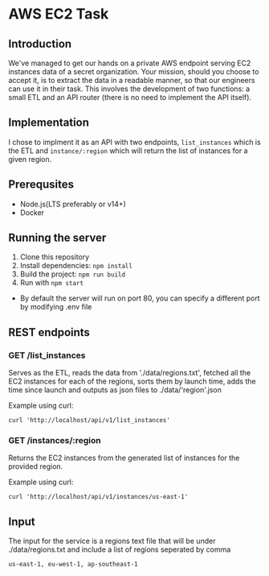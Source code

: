 # AWS EC2 Task

## Introduction

We've managed to get our hands on a private AWS endpoint serving EC2 instances data of a secret organization. Your mission, should you choose to accept it, is to extract the data in a readable manner, so that our engineers can use it in their task. This involves the development of two functions: a small ETL and an API router (there is no need to implement the API itself).

## Implementation

I chose to implment it as an API with two endpoints, `list_instances` which is the ETL and `instance/:region` which will return the list of instances for a given region.

## Prerequsites

- Node.js(LTS preferably or v14+)
- Docker

## Running the server

1. Clone this repository
2. Install dependencies: `npm install`
3. Build the project: `npm run build`
4. Run with `npm start`

- By default the server will run on port 80, you can specify a different port by modifying .env file
## REST endpoints

### GET /list_instances

Serves as the ETL, reads the data from './data/regions.txt', fetched all the EC2 instances for each of the regions, sorts them by launch time, adds the time since launch and outputs as json files to ./data/'region'.json

Example using curl:

```
curl 'http://localhost/api/v1/list_instances'
```

### GET /instances/:region

Returns the EC2 instances from the generated list of instances for the provided region.

Example using curl:

```
curl 'http://localhost/api/v1/instances/us-east-1'
```

## Input

The input for the service is a regions text file that will be under ./data/regions.txt and include a list of regions seperated by comma

```
us-east-1, eu-west-1, ap-southeast-1
```
